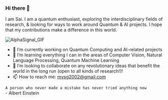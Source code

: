 ### Hi there 👋
I am Sai. I am a quantum enthusiast, exploring the interdisciplinary fields of research, & looking for ways to work around Quantum & AI projects. I hope that my contributions make a difference in this world.

<!--
**mvsg2/mvsg2** is a ✨ _special_ ✨ repository because its `README.md` (this file) appears on your GitHub profile.

Here are some ideas to get you started:

- 🔭 I’m currently working on Quantum Computing and AI-related projects
- 🌱 I’m learning everything I can in the fields of Computer Vision, NLP, QML
- 👯 I’m looking to collaborate on any revolutionary ideas that benefit the world in the long run
- 🤔 I’m looking for help with ...
- 💬 Ask me about ...
- 📫 How to reach me: [My LinkedIn Profile](https://www.linkedin.com/in/sai-ganesh-manda-bo2002/)
- 😄 Pronouns: ...
- ⚡ Fun fact: ...
-->
![AlphaSignal_GIF](https://user-images.githubusercontent.com/89340753/215690371-4a7836ca-c564-48c5-8099-cb1e2cddb47b.gif)


- 🔭 I’m currently working on Quantum Computing and AI-related projects
- 🌱 I’m learning everything I can in the areas of Computer Vision, Natural Language Processing, Quantum Machine Learning
- 👯 I’m looking to collaborate on any revolutionary ideas that benefit the world in the long run (open to all kinds of research!)!
- 📫 How to reach me: mvsg2002@gmail.com


`A person who never made a mistake has never tried anything new` <br>
                                                     - Albert Einstein
